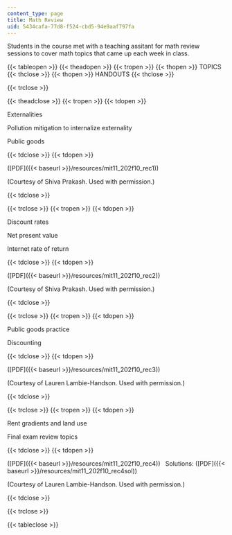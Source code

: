 ```yaml
---
content_type: page
title: Math Review
uid: 5434cafa-77d8-f524-cbd5-94e9aaf797fa
---
```


Students in the course met with a teaching assitant for math review sessions to cover math topics that came up each week in class.

{{< tableopen >}}
{{< theadopen >}}
{{< tropen >}}
{{< thopen >}}
TOPICS
{{< thclose >}}
{{< thopen >}}
HANDOUTS
{{< thclose >}}

{{< trclose >}}

{{< theadclose >}}
{{< tropen >}}
{{< tdopen >}}


Externalities

Pollution mitigation to internalize externality

Public goods


{{< tdclose >}}
{{< tdopen >}}


([PDF]({{< baseurl >}}/resources/mit11_202f10_rec1))

(Courtesy of Shiva Prakash. Used with permission.)


{{< tdclose >}}

{{< trclose >}}
{{< tropen >}}
{{< tdopen >}}


Discount rates

Net present value

Internet rate of return


{{< tdclose >}}
{{< tdopen >}}


([PDF]({{< baseurl >}}/resources/mit11_202f10_rec2))

(Courtesy of Shiva Prakash. Used with permission.)


{{< tdclose >}}

{{< trclose >}}
{{< tropen >}}
{{< tdopen >}}


Public goods practice

Discounting


{{< tdclose >}}
{{< tdopen >}}


([PDF]({{< baseurl >}}/resources/mit11_202f10_rec3))

(Courtesy of Lauren Lambie-Handson. Used with permission.)


{{< tdclose >}}

{{< trclose >}}
{{< tropen >}}
{{< tdopen >}}


Rent gradients and land use

Final exam review topics


{{< tdclose >}}
{{< tdopen >}}


([PDF]({{< baseurl >}}/resources/mit11_202f10_rec4))   Solutions: ([PDF]({{< baseurl >}}/resources/mit11_202f10_rec4sol))

(Courtesy of Lauren Lambie-Handson. Used with permission.)


{{< tdclose >}}

{{< trclose >}}

{{< tableclose >}}